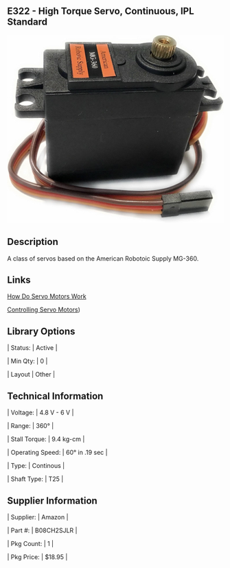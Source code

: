## E322 - High Torque Servo, Continuous, IPL Standard

 

![image](CAD/E322/image.png)

 

## Description   

 

A class of servos based on the American Robotoic Supply MG-360.



## Links   


[How Do Servo Motors Work](https://www.youtube.com/watch?v=LXURLvga8bQ)

[Controlling Servo Motors](https://docs.arduino.cc/learn/electronics/servo-motors))
 

## Library Options

 

| Status: | Active |

| Min Qty: | 0 |

| Layout | Other |

 

## Technical Information


| Voltage: | 4.8 V - 6 V |

| Range: | 360° |

| Stall Torque: | 9.4 kg-cm |

| Operating Speed: | 60° in .19 sec |

| Type: | Continous |

| Shaft Type: | T25 |



## Supplier Information

 

| Supplier: | Amazon |

| Part #: | B08CH2SJLR |        

| Pkg Count: | 1 |

| Pkg Price: | $18.95 |